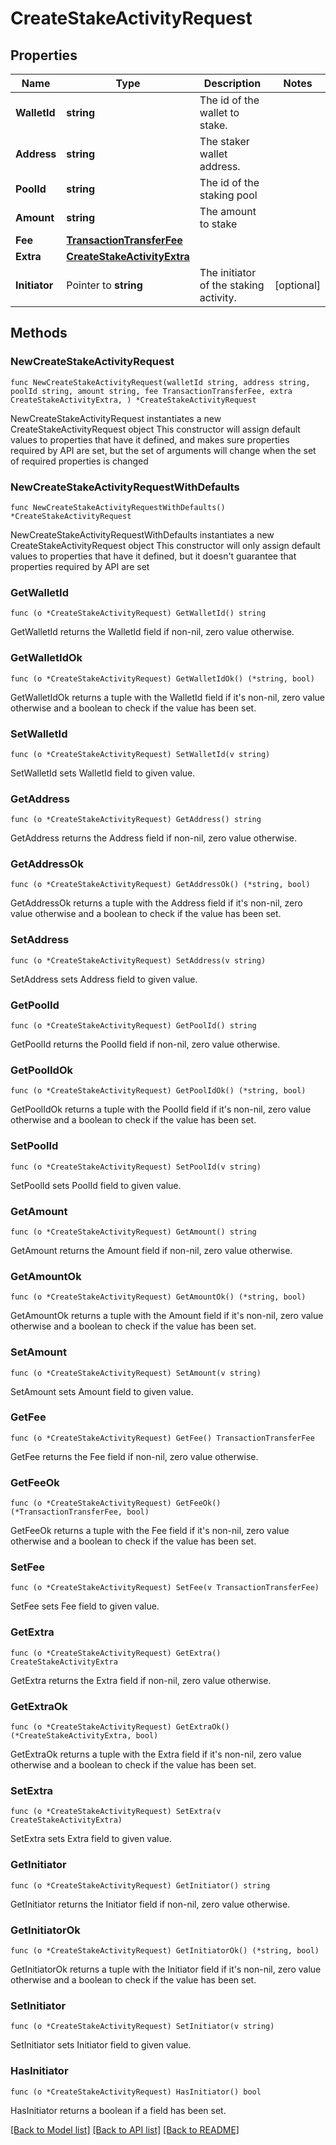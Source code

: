 # CreateStakeActivityRequest

## Properties

Name | Type | Description | Notes
------------ | ------------- | ------------- | -------------
**WalletId** | **string** | The id of the wallet to stake. | 
**Address** | **string** | The staker wallet address. | 
**PoolId** | **string** | The id of the staking pool | 
**Amount** | **string** | The amount to stake | 
**Fee** | [**TransactionTransferFee**](TransactionTransferFee.md) |  | 
**Extra** | [**CreateStakeActivityExtra**](CreateStakeActivityExtra.md) |  | 
**Initiator** | Pointer to **string** | The initiator of the staking activity. | [optional] 

## Methods

### NewCreateStakeActivityRequest

`func NewCreateStakeActivityRequest(walletId string, address string, poolId string, amount string, fee TransactionTransferFee, extra CreateStakeActivityExtra, ) *CreateStakeActivityRequest`

NewCreateStakeActivityRequest instantiates a new CreateStakeActivityRequest object
This constructor will assign default values to properties that have it defined,
and makes sure properties required by API are set, but the set of arguments
will change when the set of required properties is changed

### NewCreateStakeActivityRequestWithDefaults

`func NewCreateStakeActivityRequestWithDefaults() *CreateStakeActivityRequest`

NewCreateStakeActivityRequestWithDefaults instantiates a new CreateStakeActivityRequest object
This constructor will only assign default values to properties that have it defined,
but it doesn't guarantee that properties required by API are set

### GetWalletId

`func (o *CreateStakeActivityRequest) GetWalletId() string`

GetWalletId returns the WalletId field if non-nil, zero value otherwise.

### GetWalletIdOk

`func (o *CreateStakeActivityRequest) GetWalletIdOk() (*string, bool)`

GetWalletIdOk returns a tuple with the WalletId field if it's non-nil, zero value otherwise
and a boolean to check if the value has been set.

### SetWalletId

`func (o *CreateStakeActivityRequest) SetWalletId(v string)`

SetWalletId sets WalletId field to given value.


### GetAddress

`func (o *CreateStakeActivityRequest) GetAddress() string`

GetAddress returns the Address field if non-nil, zero value otherwise.

### GetAddressOk

`func (o *CreateStakeActivityRequest) GetAddressOk() (*string, bool)`

GetAddressOk returns a tuple with the Address field if it's non-nil, zero value otherwise
and a boolean to check if the value has been set.

### SetAddress

`func (o *CreateStakeActivityRequest) SetAddress(v string)`

SetAddress sets Address field to given value.


### GetPoolId

`func (o *CreateStakeActivityRequest) GetPoolId() string`

GetPoolId returns the PoolId field if non-nil, zero value otherwise.

### GetPoolIdOk

`func (o *CreateStakeActivityRequest) GetPoolIdOk() (*string, bool)`

GetPoolIdOk returns a tuple with the PoolId field if it's non-nil, zero value otherwise
and a boolean to check if the value has been set.

### SetPoolId

`func (o *CreateStakeActivityRequest) SetPoolId(v string)`

SetPoolId sets PoolId field to given value.


### GetAmount

`func (o *CreateStakeActivityRequest) GetAmount() string`

GetAmount returns the Amount field if non-nil, zero value otherwise.

### GetAmountOk

`func (o *CreateStakeActivityRequest) GetAmountOk() (*string, bool)`

GetAmountOk returns a tuple with the Amount field if it's non-nil, zero value otherwise
and a boolean to check if the value has been set.

### SetAmount

`func (o *CreateStakeActivityRequest) SetAmount(v string)`

SetAmount sets Amount field to given value.


### GetFee

`func (o *CreateStakeActivityRequest) GetFee() TransactionTransferFee`

GetFee returns the Fee field if non-nil, zero value otherwise.

### GetFeeOk

`func (o *CreateStakeActivityRequest) GetFeeOk() (*TransactionTransferFee, bool)`

GetFeeOk returns a tuple with the Fee field if it's non-nil, zero value otherwise
and a boolean to check if the value has been set.

### SetFee

`func (o *CreateStakeActivityRequest) SetFee(v TransactionTransferFee)`

SetFee sets Fee field to given value.


### GetExtra

`func (o *CreateStakeActivityRequest) GetExtra() CreateStakeActivityExtra`

GetExtra returns the Extra field if non-nil, zero value otherwise.

### GetExtraOk

`func (o *CreateStakeActivityRequest) GetExtraOk() (*CreateStakeActivityExtra, bool)`

GetExtraOk returns a tuple with the Extra field if it's non-nil, zero value otherwise
and a boolean to check if the value has been set.

### SetExtra

`func (o *CreateStakeActivityRequest) SetExtra(v CreateStakeActivityExtra)`

SetExtra sets Extra field to given value.


### GetInitiator

`func (o *CreateStakeActivityRequest) GetInitiator() string`

GetInitiator returns the Initiator field if non-nil, zero value otherwise.

### GetInitiatorOk

`func (o *CreateStakeActivityRequest) GetInitiatorOk() (*string, bool)`

GetInitiatorOk returns a tuple with the Initiator field if it's non-nil, zero value otherwise
and a boolean to check if the value has been set.

### SetInitiator

`func (o *CreateStakeActivityRequest) SetInitiator(v string)`

SetInitiator sets Initiator field to given value.

### HasInitiator

`func (o *CreateStakeActivityRequest) HasInitiator() bool`

HasInitiator returns a boolean if a field has been set.


[[Back to Model list]](../README.md#documentation-for-models) [[Back to API list]](../README.md#documentation-for-api-endpoints) [[Back to README]](../README.md)


